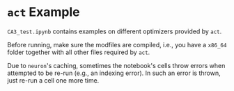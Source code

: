# `act` Example

`CA3_test.ipynb` contains examples on different optimizers provided by `act`. 

Before running, make sure the modfiles are compiled, i.e., you have a `x86_64` folder together with all other files required by `act`.

Due to `neuron`'s caching, sometimes the notebook's cells throw errors when attempted to be re-run (e.g., an indexing error). In such an error is thrown, just re-run a cell one more time.